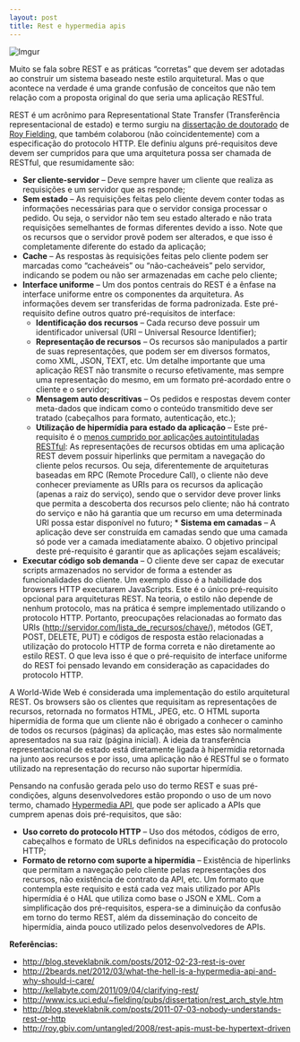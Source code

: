 ```yaml
---
layout: post
title: Rest e hypermedia apis
---
```


![Imgur](http://i.imgur.com/LsZYXWN.jpg)

Muito se fala sobre REST e as práticas “corretas” que devem ser adotadas ao construir um sistema baseado neste estilo arquitetural. Mas o que acontece na verdade é uma grande confusão de conceitos que não tem relação com a proposta original do que seria uma aplicação RESTful.

REST é um acrônimo para Representational State Transfer (Transferência representacional de estado) e termo surgiu na [dissertação de doutorado](http://www.ics.uci.edu/~fielding/pubs/dissertation/rest_arch_style.htm) de [Roy Fielding](http://roy.gbiv.com/untangled/), que também colaborou (não coincidentemente) com a especificação do protocolo HTTP. Ele definiu alguns pré-requisitos deve devem ser cumpridos para que uma arquitetura possa ser chamada de RESTful, que resumidamente são:

 * **Ser cliente-servidor** – Deve sempre haver um cliente que realiza as requisições e um servidor que as responde;
* **Sem estado** – As requisições feitas pelo cliente devem conter todas as informações necessárias para que o servidor consiga processar o pedido. Ou seja, o servidor não tem seu estado alterado e não trata requisições semelhantes de formas diferentes devido a isso. Note que os recursos que o servidor provê podem ser alterados, e que isso é completamente diferente do estado da aplicação;
* **Cache** – As respostas às requisições feitas pelo cliente podem ser marcadas como “cacheáveis” ou “não-cacheáveis” pelo servidor, indicando se podem ou não ser armazenadas em cache pelo cliente;
* **Interface uniforme** – Um dos pontos centrais do REST é a ênfase na interface uniforme entre os componentes da arquitetura. As informações devem ser transferidas de forma padronizada. Este pré-requisito define outros quatro pré-requisitos de interface:
  * **Identificação dos recursos** – Cada recurso deve possuir um identificador universal (URI – Universal Resource Identifier);
  * **Representação de recursos** – Os recursos são manipulados a partir de suas representações, que podem ser em diversos formatos, como XML, JSON, TEXT, etc. Um detalhe importante que uma aplicação REST não transmite o recurso efetivamente, mas sempre uma representação do mesmo, em um formato pré-acordado entre o cliente e o servidor;
  * **Mensagem auto descritivas** – Os pedidos e respostas devem conter meta-dados que indicam como o conteúdo transmitido deve ser tratado (cabeçalhos para formato, autenticação, etc.);
  * **Utilização de hipermídia para estado da aplicação** – Este pré-requisito é o [menos cumprido por aplicações autointituladas RESTful](http://roy.gbiv.com/untangled/2008/rest-apis-must-be-hypertext-driven): As representações de recursos obtidas em uma aplicação REST devem possuir hiperlinks que permitam a navegação do cliente pelos recursos. Ou seja, diferentemente de arquiteturas baseadas em RPC (Remote Procedure Call), o cliente não deve conhecer previamente as URIs para os recursos da aplicação (apenas a raiz do serviço), sendo que o servidor deve prover links que permita a descoberta dos recursos pelo cliente; não há contrato do serviço e não há garantia que um recurso em uma determinada URI possa estar disponível no futuro;
​* **Sistema em camadas** – A aplicação deve ser construída em camadas sendo que uma camada só pode ver a camada imediatamente abaixo. O objetivo principal deste pré-requisito é garantir que as aplicações sejam escaláveis;
* **Executar código sob demanda** – O cliente deve ser capaz de executar scripts armazenados no servidor de forma a estender as funcionalidades do cliente. Um exemplo disso é a habilidade dos browsers HTTP executarem JavaScripts. Este é o único pré-requisito opcional para arquiteturas REST.
Na teoria, o estilo não depende de nenhum protocolo, mas na prática é sempre implementado utilizando o protocolo HTTP. Portanto, preocupações relacionadas ao formato das URIs (http://servidor.com/lista_de_recursos/chave/), métodos (GET, POST, DELETE, PUT) e códigos de resposta estão relacionadas a utilização do protocolo HTTP de forma correta e não diretamente ao estilo REST. O que leva isso é que o pré-requisito de interface uniforme do REST foi pensado levando em consideração as capacidades do protocolo HTTP.

A World-Wide Web é considerada uma implementação do estilo arquitetural REST. Os browsers são os clientes que requisitam as representações de recursos, retornada no formatos HTML, JPEG, etc. O HTML suporta hipermídia de forma que um cliente não é obrigado a conhecer o caminho de todos os recursos (páginas) da aplicação, mas estes são normalmente apresentados na sua raiz (página inicial). A ideia da transferência representacional de estado está diretamente ligada à hipermídia retornada na junto aos recursos e por isso, uma aplicação não é RESTful se o formato utilizado na representação do recurso não suportar hipermídia.

Pensando na confusão gerada pelo uso do termo REST e suas pré-condições, alguns desenvolvedores estão propondo o uso de um novo termo, chamado [Hypermedia API](http://blog.steveklabnik.com/posts/2012-02-23-rest-is-over), que pode ser aplicado a APIs que cumprem apenas dois pré-requisitos, que são:

 * **Uso correto do protocolo HTTP** – Uso dos métodos, códigos de erro, cabeçalhos e formato de URLs definidos na especificação do protocolo HTTP;
 * **Formato de retorno com suporte a hipermídia** – Existência de hiperlinks que permitam a navegação pelo cliente pelas representações dos recursos, não existência de contrato da API, etc. Um formato que contempla este requisito e está cada vez mais utilizado por APIs hipermídia é o HAL que utiliza como base o JSON e XML.
Com a simplificação dos pré-requisitos, espera-se a diminuição da confusão em torno do termo REST, além da disseminação do conceito de hipermídia, ainda pouco utilizado pelos desenvolvedores de APIs.

**Referências:**

 * http://blog.steveklabnik.com/posts/2012-02-23-rest-is-over
 * http://2beards.net/2012/03/what-the-hell-is-a-hypermedia-api-and-why-should-i-care/
 * http://kellabyte.com/2011/09/04/clarifying-rest/
 * http://www.ics.uci.edu/~fielding/pubs/dissertation/rest_arch_style.htm
 * http://blog.steveklabnik.com/posts/2011-07-03-nobody-understands-rest-or-http
 * http://roy.gbiv.com/untangled/2008/rest-apis-must-be-hypertext-driven​
